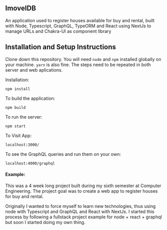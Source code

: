 ## ImovelDB

An application used to register houses available for buy and rental, built with Node, Typescript, GraphQL, TypeORM and React using NextJs to manage URLs and Chakra-UI as component library

## Installation and Setup Instructions

Clone down this repository. You will need `node` and `npm` installed globally on your machine. `yarn` is also fine. The steps need to be repeated in both server and web aplications.  

Installation:

`npm install`  

To build the application:  

`npm build` 

To run the server:  

`npm start`  

To Visit App:

`localhost:3000/`  

To see the GraphQL queries and run them on your own:

`localhost:4000/graphql`  

#### Example:  

This was a 4 week long project built during my sixth semester at Computer Engineering. The project goal was to create a web app to register houses for buy and rental.

Originally I wanted to force myself to learn new technologies, thus using node with Typescript and GraphQL and React with NextJs. I started this process by following a fullstack project example for node + react + graphql but soon I started doing my own thing.  
